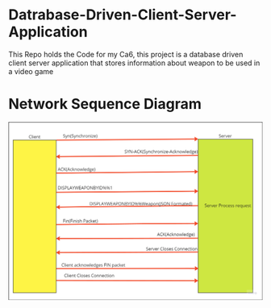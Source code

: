 # Datrabase-Driven-Client-Server-Application
This Repo holds the Code for my Ca6, this project is a database driven client server application that stores information
about weapon to be used in a video game
<h1>Network Sequence Diagram</h1>
<img src="Images/TcpProtocol.png" alt="Network Sequence Diagram">
